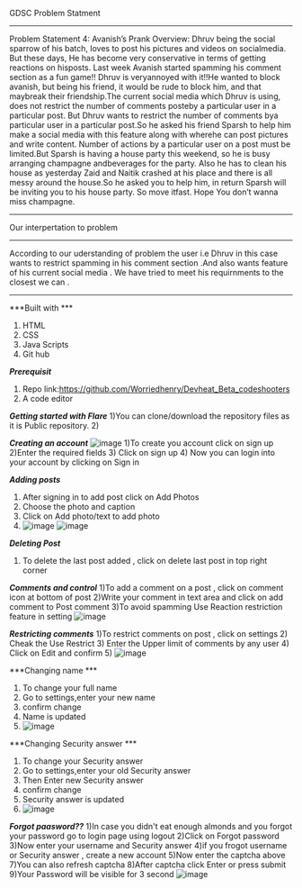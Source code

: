 GDSC Problem Statment
******************************************************************************************
  Problem Statement 4: Avanish’s Prank
  Overview:
  Dhruv being the social sparrow of his batch, loves to post his pictures and videos on socialmedia. But these days, He has become very conservative in terms of getting    reactions on hisposts. Last week Avanish started spamming his comment section as a fun game!! Dhruv is veryannoyed with it!!He wanted to block avanish, but being his   friend, it would be rude to block him, and that maybreak their friendship.The current social media which Dhruv is using, does not restrict the number of comments         posteby a particular user in a particular post. But Dhruv wants to restrict the number of comments bya particular user in a particular post.So he asked his friend Sparsh to help him make a social media with this feature along with wherehe can post pictures and write content. Number of actions by a particular user on a post must be limited.But Sparsh is having a house party this weekend, so he is busy arranging champagne andbeverages for the party. Also he has to clean his house as yesterday Zaid and Naitik crashed at his place and there is all messy around the house.So he asked you to help him, in return Sparsh will be inviting you to his house party. So move itfast. Hope You don’t wanna miss champagne.
*********************************************************************************

Our interpertation to problem
*********************************************************************************************
According to our uderstanding of problem the user i.e Dhruv in this case wants to restrict spamming in his comment section .And also wants feature of his current social media . We have tried to meet his requirnments to the closest we can .
**********************************************************************************************
***Built with ***
1) HTML
2) CSS
3) Java Scripts
4) Git hub

***Prerequisit***
1) Repo link:https://github.com/Worriedhenry/Devheat_Beta_codeshooters
2) A code editor

***Getting started with Flare***
1)You can clone/download the repository files as it is Public repository.
2)

***Creating an account***
![image](https://user-images.githubusercontent.com/107611121/175782300-429471b2-2b12-49e2-a2a1-c24d70058744.png)
1)To create you account click on sign up
2)Enter the required fields
3) Click on sign up
4) Now you can login into your account by clicking on Sign in

***Adding posts***
1) After signing in to add post click on Add Photos
2) Choose the photo and caption
3) Click on Add photo/text to add photo
4) ![image](https://user-images.githubusercontent.com/107611121/175782819-2e6604ab-d19a-4554-9e5f-1fa1df98b0a8.png)
![image](https://user-images.githubusercontent.com/107611121/175782851-e70d2f4d-de7e-4b63-a5fa-c6912f356e9a.png)


***Deleting Post***
1) To delete the last post added , click on delete last post in top right corner

***Comments and control***
1)To add a comment on a post , click on comment icon at bottom of post
2)Write your comment in text area and click on add comment to Post comment
3)To avoid spamming Use Reaction restriction feature in setting
![image](https://user-images.githubusercontent.com/107611121/175782870-4b63cdb6-cb72-447b-94a8-209ff1072a0c.png)


***Restricting comments***
1)To restrict comments on post , click on settings
2) Cheak the Use Restrict 
3) Enter the Upper limit of comments by any user
4) Click on Edit and confirm
5) ![image](https://user-images.githubusercontent.com/107611121/175782891-96008dec-8659-46e3-bfcf-8bddbe386951.png)

***Changing name ***
1) To change your full name 
2) Go to settings,enter your new name
3) confirm change
4) Name is updated
5) ![image](https://user-images.githubusercontent.com/107611121/175782891-96008dec-8659-46e3-bfcf-8bddbe386951.png)

***Changing Security answer ***
1) To change your Security answer 
2) Go to settings,enter your old Security answer
3) Then Enter new Security answer
4) confirm change
5) Security answer is updated
6) ![image](https://user-images.githubusercontent.com/107611121/175782891-96008dec-8659-46e3-bfcf-8bddbe386951.png)

***Forgot paasword??***
1)In case you didn't eat enough almonds and you forgot your password go to login page using logout
2)Click on Forgot password
3)Now enter your username and Security answer
4)if you frogot username or Security answer , create a new account
5)Now enter the captcha above
7)You can also refresh captcha 
8)After captcha click Enter or press submit 
9)Your Password will be visible for 3 second
![image](https://user-images.githubusercontent.com/107611121/175783301-d8ff4104-1cad-4d6e-a342-048693c86e65.png)







